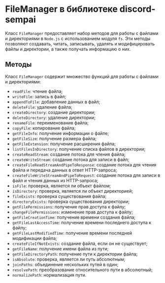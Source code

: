 # FileManager в библиотеке discord-sempai

Класс `FileManager` предоставляет набор методов для работы с файлами и директориями в `Node.js` с использованием модуля `fs`. Эти методы позволяют создавать, читать, записывать, удалять и модифицировать файлы и директории, а также получать информацию о них.

## Методы 
Класс `FileManager` содержит множество функций для работы с файлами и директориями:

- `readFile`: чтение файла;
- `writeFile`: запись в файл;
- `appendToFile`: добавление данных в файл;
- `deleteFile`: удаление файла;
- `createDirectory`: создание директории;
- `deleteDirectory`: удаление директории;
- `renameFile`: переименование файла;
- `copyFile`: копирование файла;
- `getFileInfo`: получение информации о файле;
- `getFileSize`: получение размера файла;
- `getFileExtension`: получение расширения файла;
- `listFilesInDirectory`: получение списка файлов в директории;
- `createReadStream`: создание потока для чтения файла;
- `createWriteStream`: создание потока для записи в файл;
- `createFileReadStreamAndPipeToResponse`: создание потока для чтения файла и передача данных в ответ HTTP-запроса;
- `createFileWriteStreamAndPipeToRequest`: создание потока для записи в файл и чтения данных из HTTP-запроса;
- `isFile`: проверка, является ли объект файлом;
- `isDirectory`: проверка, является ли объект директорией;
- `fileExists`: проверка существования файла;
- `directoryExists`: проверка существования директории;
- `getFilePermissions`: получение прав доступа к файлу;
- `changeFilePermissions`: изменение прав доступа к файлу;
- `getFileCreationTime`: получение времени создания файла;
- `getFileLastAccessTime`: получение времени последнего доступа к файлу;
- `getFileLastModifiedTime`: получение времени последней модификации файла;
- `createFileIfNotExists`: создание файла, если он не существует;
- `getFileName`: получение имени файла из пути;
- `getFileDirectoryPath`: получение пути к директории файла;
- `isAbsolute`: проверка, является ли путь абсолютным;
- `joinPaths`: объединение нескольких путей в один;
- `resolvePath`: преобразование относительного пути в абсолютный;
- `normalizePath`: нормализация пути.